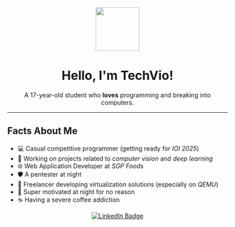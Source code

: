 <div align="center">
<div id="header" align="center">
  <img src="https://media.giphy.com/media/hu9xj9UtxpoY3oytsh/giphy.gif" width="100"/>
</div>

# Hello, I'm TechVio!

A 17-year-old student who **loves** programming and breaking into computers.

</div>

---

## Facts About Me

- 💻 Casual competitive programmer (getting ready for *IOI 2025*)
- 🔬 Working on projects related to *computer vision* and *deep learning*
- 🌐 Web Application Developer at *SGP Foods*
- 🛡️ A pentester at night
- 💼 Freelancer developing virtualization solutions (especially on *QEMU*)
- 🚀 Super motivated at night for no reason
- ☕ Having a severe coffee addiction

<div id="badges" align="center">
  <a href="https://www.linkedin.com/in/abdelmonaimbounite/">
    <img src="https://img.shields.io/badge/LinkedIn-blue?style=for-the-badge&logo=linkedin&logoColor=white" alt="LinkedIn Badge"/>
  </a>
</div>
